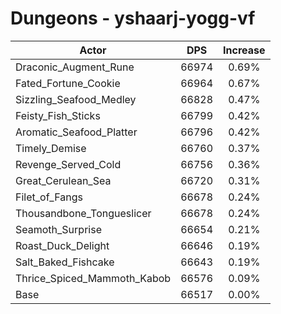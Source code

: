# Dungeons - yshaarj-yogg-vf
| Actor | DPS | Increase |
|---|:---:|:---:|
|Draconic_Augment_Rune|66974|0.69%|
|Fated_Fortune_Cookie|66964|0.67%|
|Sizzling_Seafood_Medley|66828|0.47%|
|Feisty_Fish_Sticks|66799|0.42%|
|Aromatic_Seafood_Platter|66796|0.42%|
|Timely_Demise|66760|0.37%|
|Revenge_Served_Cold|66756|0.36%|
|Great_Cerulean_Sea|66720|0.31%|
|Filet_of_Fangs|66678|0.24%|
|Thousandbone_Tongueslicer|66678|0.24%|
|Seamoth_Surprise|66654|0.21%|
|Roast_Duck_Delight|66646|0.19%|
|Salt_Baked_Fishcake|66643|0.19%|
|Thrice_Spiced_Mammoth_Kabob|66576|0.09%|
|Base|66517|0.00%|
